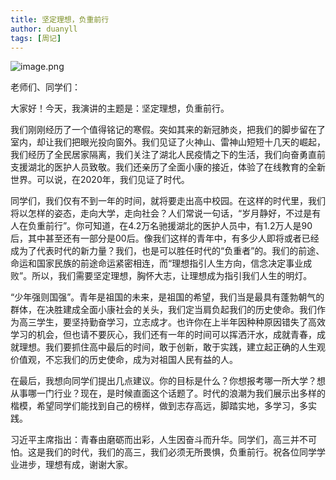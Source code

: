 ```yaml
---
title: 坚定理想，负重前行
author: duanyll
tags: [周记]
---
```


![image.png](https://i.loli.net/2020/05/05/wucT8arRV7M6Kvd.png)

老师们、同学们：

大家好！今天，我演讲的主题是：坚定理想，负重前行。

我们刚刚经历了一个值得铭记的寒假。突如其来的新冠肺炎，把我们的脚步留在了室内，却让我们把眼光投向窗外。我们见证了火神山、雷神山短短十几天的崛起，我们经历了全民居家隔离，我们关注了湖北人民疫情之下的生活，我们向奋勇直前支援湖北的医护人员致敬。我们还亲历了全面小康的接近，体验了在线教育的全新世界。可以说，在2020年，我们见证了时代。

同学们，我们仅有不到一年的时间，就将要走出高中校园。在这样的时代里，我们将以怎样的姿态，走向大学，走向社会？人们常说一句话，“岁月静好，不过是有人在负重前行”。你可知道，在4.2万名驰援湖北的医护人员中，有1.2万人是90后，其中甚至还有一部分是00后。像我们这样的青年中，有多少人即将或者已经成为了代表时代的新力量？我们，也是可以胜任时代的“负重者”的。我们的前途、命运和国家民族的前途命运紧密相连，而“理想指引人生方向，信念决定事业成败”。所以，我们需要坚定理想，胸怀大志，让理想成为指引我们人生的明灯。

“少年强则国强”。青年是祖国的未来，是祖国的希望，我们当是最具有蓬勃朝气的群体，在决胜建成全面小康社会的关头，我们定当肩负起我们的历史使命。我们作为高三学生，要坚持勤奋学习，立志成才。也许你在上半年因种种原因错失了高效学习的机会，但也请不要灰心，我们还有一年的时间可以挥洒汗水，成就青春，成就理想。我们要抓住高中最后的时间，敢于创新，敢于实践，建立起正确的人生观价值观，不忘我们的历史使命，成为对祖国人民有益的人。

在最后，我想向同学们提出几点建议。你的目标是什么？你想报考哪一所大学？想从事哪一门行业？现在，是时候直面这个话题了。时代的浪潮为我们展示出多样的楷模，希望同学们能找到自己的榜样，做到志存高远，脚踏实地，多学习，多实践。

习近平主席指出：青春由磨砺而出彩，人生因奋斗而升华。同学们，高三并不可怕。这是我们的时代，我们的高三，我们必须无所畏惧，负重前行。祝各位同学学业进步，理想有成，谢谢大家。